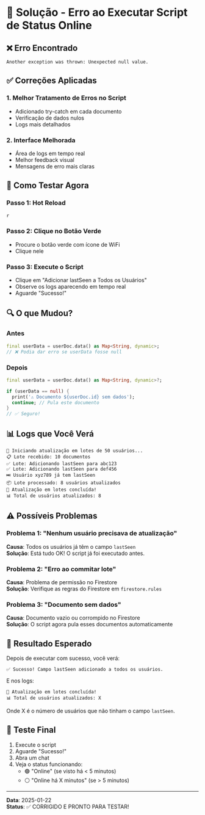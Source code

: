 # 🔧 Solução - Erro ao Executar Script de Status Online

## ❌ Erro Encontrado

```
Another exception was thrown: Unexpected null value.
```

## ✅ Correções Aplicadas

### 1. Melhor Tratamento de Erros no Script
- Adicionado try-catch em cada documento
- Verificação de dados nulos
- Logs mais detalhados

### 2. Interface Melhorada
- Área de logs em tempo real
- Melhor feedback visual
- Mensagens de erro mais claras

## 🚀 Como Testar Agora

### Passo 1: Hot Reload
```bash
r
```

### Passo 2: Clique no Botão Verde
- Procure o botão verde com ícone de WiFi
- Clique nele

### Passo 3: Execute o Script
- Clique em "Adicionar lastSeen a Todos os Usuários"
- Observe os logs aparecendo em tempo real
- Aguarde "Sucesso!"

## 🔍 O que Mudou?

### Antes
```dart
final userData = userDoc.data() as Map<String, dynamic>;
// ❌ Podia dar erro se userData fosse null
```

### Depois
```dart
final userData = userDoc.data() as Map<String, dynamic>?;

if (userData == null) {
  print('⚠️ Documento ${userDoc.id} sem dados');
  continue; // Pula este documento
}
// ✅ Seguro!
```

## 📊 Logs que Você Verá

```
🔄 Iniciando atualização em lotes de 50 usuários...
📋 Lote recebido: 10 documentos
✅ Lote: Adicionando lastSeen para abc123
✅ Lote: Adicionando lastSeen para def456
⏭️ Usuário xyz789 já tem lastSeen
📦 Lote processado: 8 usuários atualizados
🎉 Atualização em lotes concluída!
📊 Total de usuários atualizados: 8
```

## ⚠️ Possíveis Problemas

### Problema 1: "Nenhum usuário precisava de atualização"
**Causa**: Todos os usuários já têm o campo `lastSeen`  
**Solução**: Está tudo OK! O script já foi executado antes.

### Problema 2: "Erro ao commitar lote"
**Causa**: Problema de permissão no Firestore  
**Solução**: Verifique as regras do Firestore em `firestore.rules`

### Problema 3: "Documento sem dados"
**Causa**: Documento vazio ou corrompido no Firestore  
**Solução**: O script agora pula esses documentos automaticamente

## 🎯 Resultado Esperado

Depois de executar com sucesso, você verá:

```
✅ Sucesso! Campo lastSeen adicionado a todos os usuários.
```

E nos logs:

```
🎉 Atualização em lotes concluída!
📊 Total de usuários atualizados: X
```

Onde X é o número de usuários que não tinham o campo `lastSeen`.

## 🧪 Teste Final

1. Execute o script
2. Aguarde "Sucesso!"
3. Abra um chat
4. Veja o status funcionando:
   - 🟢 "Online" (se visto há < 5 minutos)
   - ⚪ "Online há X minutos" (se > 5 minutos)

---

**Data**: 2025-01-22  
**Status**: ✅ CORRIGIDO E PRONTO PARA TESTAR!
